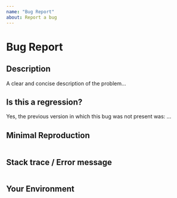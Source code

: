 ```yaml
---
name: "Bug Report"
about: Report a bug
---
```


# Bug Report

## Description

<!-- edit: --> A clear and concise description of the problem...

## Is this a regression?

<!-- Did this behavior use to work in the previous version? -->

<!-- edit: --> Yes, the previous version in which this bug was not present was: ...

## Minimal Reproduction

```code

```

## Stack trace / Error message

```code

```

<!-- If the issue is accompanied by an exception or an error, please share it below: -->

## Your Environment

```code

```
